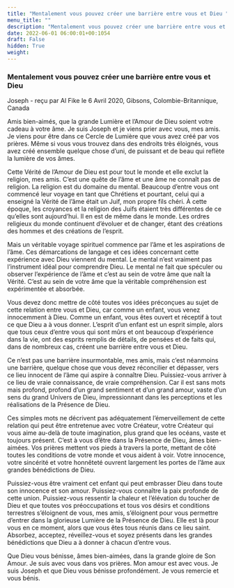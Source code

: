 ```yaml
---
title: "Mentalement vous pouvez créer une barrière entre vous et Dieu "
menu_title: ""
description: "Mentalement vous pouvez créer une barrière entre vous et Dieu "
date: 2022-06-01 06:00:01+00:1054
draft: False
hidden: True
weight:
---
```

### Mentalement vous pouvez créer une barrière entre vous et Dieu 

Joseph - reçu par Al Fike le 6 Avril 2020, Gibsons, Colombie-Britannique, Canada

Amis bien-aimés, que la grande Lumière et l’Amour de Dieu soient votre cadeau à votre âme. Je suis Joseph et je viens prier avec vous, mes amis. Je viens pour être dans ce Cercle de Lumière que vous avez créé par vos prières. Même si vous vous trouvez dans des endroits très éloignés, vous avez créé ensemble quelque chose d’uni, de puissant et de beau qui reflète la lumière de vos âmes.

Cette Vérité de l’Amour de Dieu est pour tout le monde et elle exclut la religion, mes amis. C’est une quête de l’âme et une âme ne connaît pas de religion. La religion est du domaine du mental. Beaucoup d’entre vous ont commencé leur voyage en tant que Chrétiens et pourtant, celui qui a enseigné la Vérité de l’âme était un Juif, mon propre fils chéri. À cette époque, les croyances et la religion des Juifs étaient très différentes de ce qu’elles sont aujourd’hui. Il en est de même dans le monde. Les ordres religieux du monde continuent d’évoluer et de changer, étant des créations des hommes et des créations de l’esprit.

Mais un véritable voyage spirituel commence par l’âme et les aspirations de l’âme. Ces démarcations de langage et ces idées concernant cette expérience avec Dieu viennent du mental. Le mental n’est vraiment pas l’instrument idéal pour comprendre Dieu. Le mental ne fait que spéculer ou observer l’expérience de l’âme et c’est au sein de votre âme que naît la Vérité. C’est au sein de votre âme que la véritable compréhension est expérimentée et absorbée.

Vous devez donc mettre de côté toutes vos idées préconçues au sujet de cette relation entre vous et Dieu, car comme un enfant, vous venez innocemment à Dieu. Comme un enfant, vous êtes ouvert et réceptif à tout ce que Dieu a à vous donner. L’esprit d’un enfant est un esprit simple, alors que tous ceux d’entre vous qui sont mûrs et ont beaucoup d’expérience dans la vie, ont des esprits remplis de détails, de pensées et de faits qui, dans de nombreux cas, créent une barrière entre vous et Dieu.

Ce n’est pas une barrière insurmontable, mes amis, mais c’est néanmoins une barrière, quelque chose que vous devez réconcilier et dépasser, vers ce lieu innocent de l’âme qui aspire à connaître Dieu. Puissiez-vous arriver à ce lieu de vraie connaissance, de vraie compréhension. Car il est sans mots mais profond, profond d’un grand sentiment et d’un grand amour, vaste d’un sens du grand Univers de Dieu, impressionnant dans les perceptions et les réalisations de la Présence de Dieu.

Ces simples mots ne décrivent pas adéquatement l’émerveillement de cette relation qui peut être entretenue avec votre Créateur, votre Créateur qui vous aime au-delà de toute imagination, plus grand que les océans, vaste et toujours présent. C’est à vous d’être dans la Présence de Dieu, âmes bien-aimées. Vos prières mettent vos pieds à travers la porte, mettant de côté toutes les conditions de votre monde et vous aident à voir. Votre innocence, votre sincérité et votre honnêteté ouvrent largement les portes de l’âme aux grandes bénédictions de Dieu.

Puissiez-vous être vraiment cet enfant qui peut embrasser Dieu dans toute son innocence et son amour. Puissiez-vous connaître la paix profonde de cette union. Puissiez-vous ressentir la chaleur et l’élévation du toucher de Dieu et que toutes vos préoccupations et tous vos désirs et conditions terrestres s’éloignent de vous, mes amis, s’éloignent pour vous permettre d’entrer dans la glorieuse Lumière de la Présence de Dieu. Elle est là pour vous en ce moment, alors que vous êtes tous réunis dans ce lieu saint. Absorbez, acceptez, réveillez-vous et soyez présents dans les grandes bénédictions que Dieu a à donner à chacun d’entre vous.

Que Dieu vous bénisse, âmes bien-aimées, dans la grande gloire de Son Amour. Je suis avec vous dans vos prières. Mon amour est avec vous. Je suis Joseph et que Dieu vous bénisse profondément. Je vous remercie et vous bénis.



